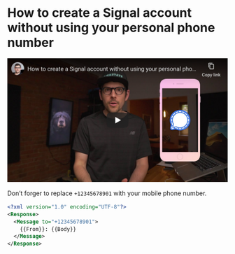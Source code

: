 <!--
Title: How to create a Signal account without using your personal phone number
Description: Learn how to create a Signal account without using your personal phone number.
Author: Sun Knudsen <https://github.com/sunknudsen>
Contributors: Sun Knudsen <https://github.com/sunknudsen>
Publication date: 2020-06-04T00:00:00.000Z
-->

# How to create a Signal account without using your personal phone number

[![How to create a Signal account without using your personal phone number - YouTube](how-to-create-a-signal-account-without-using-your-personal-phone-number.png)](https://www.youtube.com/watch?v=b9aMJZjZ4pw "How to create a Signal account without using your personal phone number - YouTube")

Don’t forger to replace `+12345678901` with your mobile phone number.

```xml
<?xml version="1.0" encoding="UTF-8"?>
<Response>
  <Message to="+12345678901">
    {{From}}: {{Body}}
  </Message>
</Response>
```
